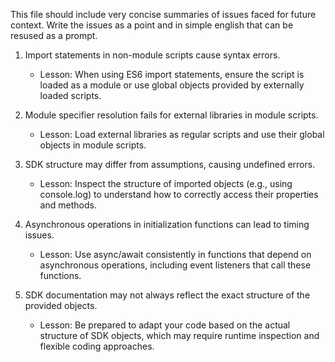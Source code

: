 This file should include very concise summaries of issues faced for future context. Write the issues as a point and in simple english that can be resused as a prompt.

1. Import statements in non-module scripts cause syntax errors.
   - Lesson: When using ES6 import statements, ensure the script is loaded as a module or use global objects provided by externally loaded scripts.

2. Module specifier resolution fails for external libraries in module scripts.
   - Lesson: Load external libraries as regular scripts and use their global objects in module scripts.

3. SDK structure may differ from assumptions, causing undefined errors.
   - Lesson: Inspect the structure of imported objects (e.g., using console.log) to understand how to correctly access their properties and methods.

4. Asynchronous operations in initialization functions can lead to timing issues.
   - Lesson: Use async/await consistently in functions that depend on asynchronous operations, including event listeners that call these functions.

5. SDK documentation may not always reflect the exact structure of the provided objects.
   - Lesson: Be prepared to adapt your code based on the actual structure of SDK objects, which may require runtime inspection and flexible coding approaches.
